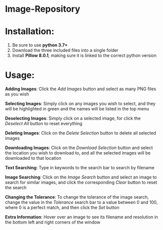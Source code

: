 # Image-Repository

# Installation:
1. Be sure to use **python 3.7+**
2. Download the three included files into a single folder
3. Install **Pillow 8.0.1**, making sure it is linked to the correct python version

# Usage:
**Adding Images**:
Click the *Add Images* button and select as many PNG files as you wish

**Selecting Images**:
Simply click on any images you wish to select, and they will be highlighted in green and the names will be listed in the top menu

**Deselecting Images**:
Simply click on a selected image, for click the *Deselect All* button to reset everything

**Deleting Images**:
Click on the *Delete Selection* button to delete all selected images

**Downloading Images**:
Click on the *Download Selection* button and select the location you wish to download to, and all the selected images will be downloaded to that location

**Text Searching**:
Type in keywords to the search bar to search by filename

**Image Searching**:
Click on the *Image Search* button and select an image to search for similar images, and click the corresponding *Clear* button to reset the search

**Changing the Tolerance**:
To change the tolerance of the image search, change the value in the *Tolerance* search bar to a value between 0 and 100, where 0 is a perfect match, and then click the *Set* button

**Extra Information**:
Hover over an image to see its filename and resolution in the bottom left and right corners of the window

